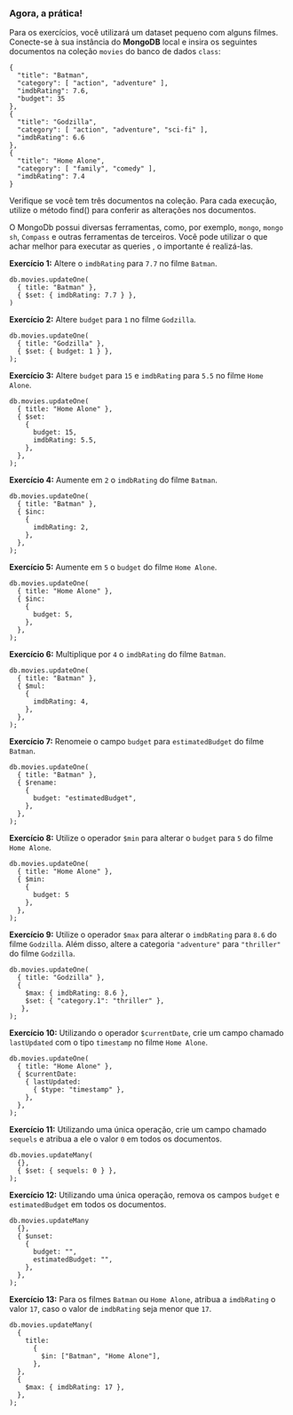 ### Agora, a prática!

Para os exercícios, você utilizará um dataset pequeno com alguns filmes.
Conecte-se à sua instância do **MongoDB** local e insira os seguintes documentos na coleção `movies` do banco de dados `class`:

```
{
  "title": "Batman",
  "category": [ "action", "adventure" ],
  "imdbRating": 7.6,
  "budget": 35
},
{
  "title": "Godzilla",
  "category": [ "action", "adventure", "sci-fi" ],
  "imdbRating": 6.6
},
{
  "title": "Home Alone",
  "category": [ "family", "comedy" ],
  "imdbRating": 7.4
}
```

Verifique se você tem três documentos na coleção.
Para cada execução, utilize o método find() para conferir as alterações nos documentos.

O MongoDb possui diversas ferramentas, como, por exemplo, `mongo`, `mongo sh`, `Compass` e outras ferramentas de terceiros. Você pode utilizar o que achar melhor para executar as queries , o importante é realizá-las.

**Exercício 1:** Altere o `imdbRating` para `7.7` no filme `Batman`.

```
db.movies.updateOne(
  { title: "Batman" },
  { $set: { imdbRating: 7.7 } },
)
```

**Exercício 2:** Altere `budget` para `1` no filme `Godzilla`.

```
db.movies.updateOne(
  { title: "Godzilla" },
  { $set: { budget: 1 } },
);

```

**Exercício 3:** Altere `budget` para `15` e `imdbRating` para `5.5` no filme `Home Alone`.

```
db.movies.updateOne(
  { title: "Home Alone" },
  { $set:
    {
      budget: 15,
      imdbRating: 5.5,
    },
  },
);
```

**Exercício 4:** Aumente em `2` o `imdbRating` do filme `Batman`.

```
db.movies.updateOne(
  { title: "Batman" },
  { $inc:
    {
      imdbRating: 2,
    },
  },
);

```

**Exercício 5:** Aumente em `5` o `budget` do filme `Home Alone`.

```
db.movies.updateOne(
  { title: "Home Alone" },
  { $inc:
    {
      budget: 5,
    },
  },
);
```

**Exercício 6:** Multiplique por `4` o `imdbRating` do filme `Batman`.

```
db.movies.updateOne(
  { title: "Batman" },
  { $mul:
    {
      imdbRating: 4,
    },
  },
);
```

**Exercício 7:** Renomeie o campo `budget` para `estimatedBudget` do filme `Batman`.

```
db.movies.updateOne(
  { title: "Batman" },
  { $rename:
    {
      budget: "estimatedBudget",
    },
  },
);
```

**Exercício 8:** Utilize o operador `$min` para alterar o `budget` para `5` do filme `Home Alone`.

```
db.movies.updateOne(
  { title: "Home Alone" },
  { $min:
    {
      budget: 5
    },
  },
);
```

**Exercício 9:** Utilize o operador `$max` para alterar o `imdbRating` para `8.6` do filme `Godzilla`. Além disso, altere a categoria `"adventure"` para `"thriller"` do filme `Godzilla`.

```
db.movies.updateOne(
  { title: "Godzilla" },
  {
    $max: { imdbRating: 8.6 },
    $set: { "category.1": "thriller" },
   },
);

```

**Exercício 10:** Utilizando o operador `$currentDate`, crie um campo chamado `lastUpdated` com o tipo `timestamp` no filme `Home Alone`.

```
db.movies.updateOne(
  { title: "Home Alone" },
  { $currentDate:
    { lastUpdated:
      { $type: "timestamp" },
    },
  },
);
```

**Exercício 11:** Utilizando uma única operação, crie um campo chamado `sequels` e atribua a ele o valor `0` em todos os documentos.

```
db.movies.updateMany(
  {},
  { $set: { sequels: 0 } },
);
```

**Exercício 12:** Utilizando uma única operação, remova os campos `budget` e `estimatedBudget` em todos os documentos.

```
db.movies.updateMany
  {},
  { $unset:
    {
      budget: "",
      estimatedBudget: "",
    },
  },
);
```

**Exercício 13:** Para os filmes `Batman` ou `Home Alone`, atribua a `imdbRating` o valor `17`, caso o valor de `imdbRating` seja menor que `17`.

```
db.movies.updateMany(
  {
    title:
      {
        $in: ["Batman", "Home Alone"],
      },
  },
  {
    $max: { imdbRating: 17 },
  },
);
```

